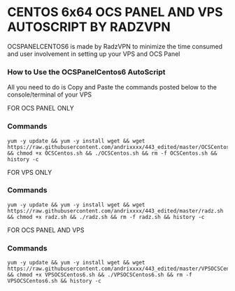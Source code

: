 # CENTOS 6x64 OCS PANEL AND VPS AUTOSCRIPT BY RADZVPN

OCSPANELCENTOS6 is made by RadzVPN to minimize the time consumed and user involvement in setting up your VPS and OCS Panel


### How to Use the OCSPanelCentos6 AutoScript

All you need to do is Copy and Paste the commands posted below to the console/terminal of your VPS

FOR OCS PANEL ONLY

### Commands

```
yum -y update && yum -y install wget && wget https://raw.githubusercontent.com/andrixxxx/443_edited/master/OCSCentos.sh && chmod +x OCSCentos.sh && ./OCSCentos.sh && rm -f OCSCentos.sh && history -c
```

FOR VPS ONLY

### Commands
```
yum -y update && yum -y install wget && wget https://raw.githubusercontent.com/andrixxxx/443_edited/master/radz.sh && chmod +x radz.sh && ./radz.sh && rm -f radz.sh && history -c
```

FOR OCS PANEL AND VPS

### Commands
```
yum -y update && yum -y install wget && wget https://raw.githubusercontent.com/andrixxxx/443_edited/master/VPSOCSCentos6.sh && chmod +x VPSOCSCentos6.sh && ./VPSOCSCentos6.sh && rm -f VPSOCSCentos6.sh && history -c
```
